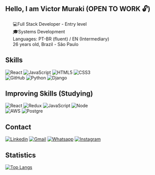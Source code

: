 ## Hello, I am Victor Muraki (OPEN TO WORK 🔓)

<ul style="list-style: none;">
<li>💻Full Stack Developer - Entry level</li> 
<li>🎓Systems Development</li>
<li> Languages: PT-BR (fluent) / EN (Intermediary)</li> 
<li> 26 years old, Brazil - São Paulo </li>
</ul>

## Skills
![React](https://img.shields.io/badge/React-20232A?style=for-the-badge&logo=react&logoColor=61DAFB) ![JavaScript](https://img.shields.io/badge/JavaScript-F7DF1E?style=for-the-badge&logo=javascript&logoColor=black) ![HTML5](https://img.shields.io/badge/HTML5-E34F26?style=for-the-badge&logo=html5&logoColor=white) ![CSS3](https://img.shields.io/badge/CSS3-1572B6?style=for-the-badge&logo=css3&logoColor=white) <br/>
![GitHub](https://img.shields.io/badge/GitHub-100000?style=for-the-badge&logo=github&logoColor=white) ![Python](https://img.shields.io/badge/Python-14354C?style=for-the-badge&logo=python&logoColor=white) ![Django](https://img.shields.io/badge/Django-092E20?style=for-the-badge&logo=django&logoColor=white)

## Improving Skills (Studying)
![React](https://img.shields.io/badge/React-20232A?style=for-the-badge&logo=react&logoColor=61DAFB) ![Redux](https://img.shields.io/badge/Redux-593D88?style=for-the-badge&logo=redux&logoColor=white) ![JavaScript](https://img.shields.io/badge/JavaScript-F7DF1E?style=for-the-badge&logo=javascript&logoColor=black) ![Node](https://img.shields.io/badge/Node.js-43853D?style=for-the-badge&logo=node.js&logoColor=white)  <br/>
![AWS](https://img.shields.io/badge/Amazon_AWS-232F3E?style=for-the-badge&logo=amazon-aws&logoColor=white) ![Postgre](https://img.shields.io/badge/PostgreSQL-316192?style=for-the-badge&logo=postgresql&logoColor=white)

## Contact
[![Linkedin](https://img.shields.io/badge/LinkedIn-0077B5?style=for-the-badge&logo=linkedin&logoColor=white)](https://www.linkedin.com/in/victor-muraki-008463127/) [![Gmail](https://img.shields.io/badge/Gmail-D14836?style=for-the-badge&logo=gmail&logoColor=white)](mailto:japinnfs@gmail.com) [![Whatsapp](https://img.shields.io/badge/WhatsApp-25D366?style=for-the-badge&logo=whatsapp&logoColor=white)](https://api.whatsapp.com/send?phone=5511990240880&text=I%20found%20your%20profile%20on%20github%20and%20found%20it%20interesting) [![Instagram](https://img.shields.io/badge/Instagram-E4405F?style=for-the-badge&logo=instagram&logoColor=white)](https://www.instagram.com/victor_muraki/) <br/>
## Statistics
[![Top Langs](https://github-readme-stats.vercel.app/api/top-langs/?username=victormuraki&layout=compact)](https://github.com/anuraghazra/github-readme-stats)

